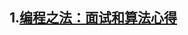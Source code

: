 ## 1.[编程之法：面试和算法心得](https://wizardforcel.gitbooks.io/the-art-of-programming-by-july/content/index.html) 